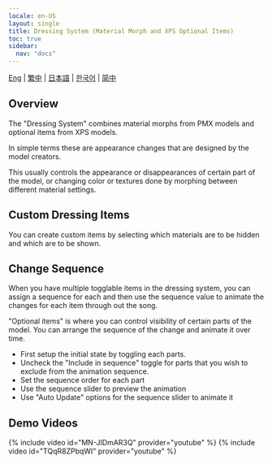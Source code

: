 ```yaml
---
locale: en-US
layout: single
title: Dressing System (Material Morph and XPS Optional Items)
toc: true
sidebar:
  nav: "docs"
---
```

[Eng](/dancexr/features/optionals) | [繁中](/tw/dancexr/features/optionals) | [日本語](/jp/dancexr/features/optionals) | [한국어](/kr/dancexr/features/optionals) | [简中](/zh/dancexr/features/optionals)


## Overview
The "Dressing System" combines material morphs from PMX models and optional items from XPS models. 

In simple terms these are appearance changes that are designed by the model creators. 

This usually controls the appearance or disappearances of certain part of the model, or changing color or textures done by morphing between different material settings.

## Custom Dressing Items
You can create custom items by selecting which materials are to be hidden and which are to be shown. 

## Change Sequence
When you have multiple togglable items in the dressing system, you can assign a sequence for each and then use the sequence value to animate the changes for each item through out the song. 

"Optional items" is where you can control visibility of certain parts of the model. You can arrange the sequence of the change and animate it over time. 

* First setup the initial state by toggling each parts.
* Uncheck the "Include in sequence" toggle for parts that you wish to exclude from the animation sequence.
* Set the sequence order for each part
* Use the sequence slider to preview the animation
* Use "Auto Update" options for the sequence slider to animate it

## Demo Videos
{% include video id="MN-JIDmAR3Q" provider="youtube" %}
{% include video id="TQqR8ZPbqWI" provider="youtube" %}
